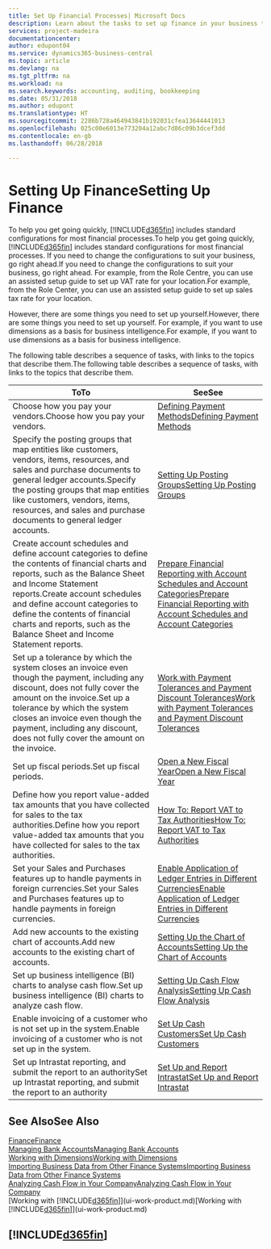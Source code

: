 ```yaml
---
title: Set Up Financial Processes| Microsoft Docs
description: Learn about the tasks to set up finance in your business to suit all your accounting, auditing, or bookkeeping needs.
services: project-madeira
documentationcenter: 
author: edupont04
ms.service: dynamics365-business-central
ms.topic: article
ms.devlang: na
ms.tgt_pltfrm: na
ms.workload: na
ms.search.keywords: accounting, auditing, bookkeeping
ms.date: 05/31/2018
ms.author: edupont
ms.translationtype: HT
ms.sourcegitcommit: 2286b728a464943841b192031cfea13644441013
ms.openlocfilehash: 025c00e6013e773204a12abc7d86c09b3dcef3dd
ms.contentlocale: en-gb
ms.lasthandoff: 06/28/2018

---
```

# <a name="setting-up-finance"></a><span data-ttu-id="db7ff-103">Setting Up Finance</span><span class="sxs-lookup"><span data-stu-id="db7ff-103">Setting Up Finance</span></span>
<span data-ttu-id="db7ff-104">To help you get going quickly, [!INCLUDE[d365fin](includes/d365fin_md.md)] includes standard configurations for most financial processes.</span><span class="sxs-lookup"><span data-stu-id="db7ff-104">To help you get going quickly, [!INCLUDE[d365fin](includes/d365fin_md.md)] includes standard configurations for most financial processes.</span></span> <span data-ttu-id="db7ff-105">If you need to change the configurations to suit your business, go right ahead.</span><span class="sxs-lookup"><span data-stu-id="db7ff-105">If you need to change the configurations to suit your business, go right ahead.</span></span> <span data-ttu-id="db7ff-106">For example, from the Role Centre, you can use an assisted setup guide to set up VAT rate for your location.</span><span class="sxs-lookup"><span data-stu-id="db7ff-106">For example, from the Role Center, you can use an assisted setup guide to set up sales tax rate for your location.</span></span>  

<span data-ttu-id="db7ff-107">However, there are some things you need to set up yourself.</span><span class="sxs-lookup"><span data-stu-id="db7ff-107">However, there are some things you need to set up yourself.</span></span> <span data-ttu-id="db7ff-108">For example, if you want to use dimensions as a basis for business intelligence.</span><span class="sxs-lookup"><span data-stu-id="db7ff-108">For example, if you want to use dimensions as a basis for business intelligence.</span></span>  

<span data-ttu-id="db7ff-109">The following table describes a sequence of tasks, with links to the topics that describe them.</span><span class="sxs-lookup"><span data-stu-id="db7ff-109">The following table describes a sequence of tasks, with links to the topics that describe them.</span></span>

| <span data-ttu-id="db7ff-110">To</span><span class="sxs-lookup"><span data-stu-id="db7ff-110">To</span></span> | <span data-ttu-id="db7ff-111">See</span><span class="sxs-lookup"><span data-stu-id="db7ff-111">See</span></span> |
| --- | --- |
| <span data-ttu-id="db7ff-112">Choose how you pay your vendors.</span><span class="sxs-lookup"><span data-stu-id="db7ff-112">Choose how you pay your vendors.</span></span> |[<span data-ttu-id="db7ff-113">Defining Payment Methods</span><span class="sxs-lookup"><span data-stu-id="db7ff-113">Defining Payment Methods</span></span>](finance-payment-methods.md) |
| <span data-ttu-id="db7ff-114">Specify the posting groups that map entities like customers, vendors, items, resources, and sales and purchase documents to general ledger accounts.</span><span class="sxs-lookup"><span data-stu-id="db7ff-114">Specify the posting groups that map entities like customers, vendors, items, resources, and sales and purchase documents to general ledger accounts.</span></span> |[<span data-ttu-id="db7ff-115">Setting Up Posting Groups</span><span class="sxs-lookup"><span data-stu-id="db7ff-115">Setting Up Posting Groups</span></span>](finance-posting-groups.md)|
|<span data-ttu-id="db7ff-116">Create account schedules and define account categories to define the contents of financial charts and reports, such as the Balance Sheet and Income Statement reports.</span><span class="sxs-lookup"><span data-stu-id="db7ff-116">Create account schedules and define account categories to define the contents of financial charts and reports, such as the Balance Sheet and Income Statement reports.</span></span>|[<span data-ttu-id="db7ff-117">Prepare Financial Reporting with Account Schedules and Account Categories</span><span class="sxs-lookup"><span data-stu-id="db7ff-117">Prepare Financial Reporting with Account Schedules and Account Categories</span></span>](bi-how-work-account-schedule.md)|
|<span data-ttu-id="db7ff-118">Set up a tolerance by which the system closes an invoice even though the payment, including any discount, does not fully cover the amount on the invoice.</span><span class="sxs-lookup"><span data-stu-id="db7ff-118">Set up a tolerance by which the system closes an invoice even though the payment, including any discount, does not fully cover the amount on the invoice.</span></span>|[<span data-ttu-id="db7ff-119">Work with Payment Tolerances and Payment Discount Tolerances</span><span class="sxs-lookup"><span data-stu-id="db7ff-119">Work with Payment Tolerances and Payment Discount Tolerances</span></span>](finance-payment-tolerance-and-payment-discount-tolerance.md)|
| <span data-ttu-id="db7ff-120">Set up fiscal periods.</span><span class="sxs-lookup"><span data-stu-id="db7ff-120">Set up fiscal periods.</span></span> |[<span data-ttu-id="db7ff-121">Open a New Fiscal Year</span><span class="sxs-lookup"><span data-stu-id="db7ff-121">Open a New Fiscal Year</span></span>](finance-how-open-new-fiscal-year.md) |
| <span data-ttu-id="db7ff-122">Define how you report value-added tax amounts that you have collected for sales to the tax authorities.</span><span class="sxs-lookup"><span data-stu-id="db7ff-122">Define how you report value-added tax amounts that you have collected for sales to the tax authorities.</span></span> |[<span data-ttu-id="db7ff-123">How To: Report VAT to Tax Authorities</span><span class="sxs-lookup"><span data-stu-id="db7ff-123">How To: Report VAT to Tax Authorities</span></span>](finance-how-report-vat.md)|
| <span data-ttu-id="db7ff-124">Set your Sales and Purchases features up to handle payments in foreign currencies.</span><span class="sxs-lookup"><span data-stu-id="db7ff-124">Set your Sales and Purchases features up to handle payments in foreign currencies.</span></span>|[<span data-ttu-id="db7ff-125">Enable Application of Ledger Entries in Different Currencies</span><span class="sxs-lookup"><span data-stu-id="db7ff-125">Enable Application of Ledger Entries in Different Currencies</span></span>](finance-how-enable-application-ledger-entries-different-currencies.md)
| <span data-ttu-id="db7ff-126">Add new accounts to the existing chart of accounts.</span><span class="sxs-lookup"><span data-stu-id="db7ff-126">Add new accounts to the existing chart of accounts.</span></span> |[<span data-ttu-id="db7ff-127">Setting Up the Chart of Accounts</span><span class="sxs-lookup"><span data-stu-id="db7ff-127">Setting Up the Chart of Accounts</span></span>](finance-setup-chart-accounts.md) |
| <span data-ttu-id="db7ff-128">Set up business intelligence (BI) charts to analyse cash flow.</span><span class="sxs-lookup"><span data-stu-id="db7ff-128">Set up business intelligence (BI) charts to analyze cash flow.</span></span> |[<span data-ttu-id="db7ff-129">Setting Up Cash Flow Analysis</span><span class="sxs-lookup"><span data-stu-id="db7ff-129">Setting Up Cash Flow Analysis</span></span>](finance-setup-cash-flow-analyses.md) |
|<span data-ttu-id="db7ff-130">Enable invoicing of a customer who is not set up in the system.</span><span class="sxs-lookup"><span data-stu-id="db7ff-130">Enable invoicing of a customer who is not set up in the system.</span></span>|[<span data-ttu-id="db7ff-131">Set Up Cash Customers</span><span class="sxs-lookup"><span data-stu-id="db7ff-131">Set Up Cash Customers</span></span>](finance-how-to-set-up-cash-customers.md)|
| <span data-ttu-id="db7ff-132">Set up Intrastat reporting, and submit the report to an authority</span><span class="sxs-lookup"><span data-stu-id="db7ff-132">Set up Intrastat reporting, and submit the report to an authority</span></span> | [<span data-ttu-id="db7ff-133">Set Up and Report Intrastat</span><span class="sxs-lookup"><span data-stu-id="db7ff-133">Set Up and Report Intrastat</span></span>](finance-how-setup-report-intrastat.md)|

## <a name="see-also"></a><span data-ttu-id="db7ff-134">See Also</span><span class="sxs-lookup"><span data-stu-id="db7ff-134">See Also</span></span>
[<span data-ttu-id="db7ff-135">Finance</span><span class="sxs-lookup"><span data-stu-id="db7ff-135">Finance</span></span>](finance.md)  
[<span data-ttu-id="db7ff-136">Managing Bank Accounts</span><span class="sxs-lookup"><span data-stu-id="db7ff-136">Managing Bank Accounts</span></span>](bank-manage-bank-accounts.md)  
[<span data-ttu-id="db7ff-137">Working with Dimensions</span><span class="sxs-lookup"><span data-stu-id="db7ff-137">Working with Dimensions</span></span>](finance-dimensions.md)  
[<span data-ttu-id="db7ff-138">Importing Business Data from Other Finance Systems</span><span class="sxs-lookup"><span data-stu-id="db7ff-138">Importing Business Data from Other Finance Systems</span></span>](across-import-data-configuration-packages.md)  
[<span data-ttu-id="db7ff-139">Analyzing Cash Flow in Your Company</span><span class="sxs-lookup"><span data-stu-id="db7ff-139">Analyzing Cash Flow in Your Company</span></span>](finance-analyze-cash-flow.md)  
<span data-ttu-id="db7ff-140">[Working with [!INCLUDE[d365fin](includes/d365fin_md.md)]](ui-work-product.md)</span><span class="sxs-lookup"><span data-stu-id="db7ff-140">[Working with [!INCLUDE[d365fin](includes/d365fin_md.md)]](ui-work-product.md)</span></span>  

## [!INCLUDE[d365fin](includes/free_trial_md.md)]  
 

